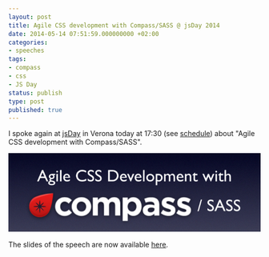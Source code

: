 ```yaml
---
layout: post
title: Agile CSS development with Compass/SASS @ jsDay 2014
date: 2014-05-14 07:51:59.000000000 +02:00
categories:
- speeches
tags:
- compass
- css
- JS Day
status: publish
type: post
published: true
---
```

I spoke again at [jsDay](http://2014.jsday.it "jsDay, the international javascript conference in Italy") in Verona today at 17:30 (see [schedule](http://2014.jsday.it/schedule/ "jsDay 2014 schedule")) about "Agile CSS development with Compass/SASS".

![Agile CSS Development with Compass / SASS](/assets/post-images/Schermata-2014-05-14-alle-08.50.05-709x220.png)

The slides of the speech are now available [here](http://www.slideshare.net/verlok/agile-css-development-with-compass "Slides of &quot;Agile CSS development with Compass/SASS&quot;").